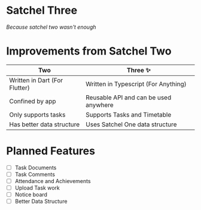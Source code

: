 # Satchel Three

_Because satchel two wasn't enough_

# Improvements from Satchel Two

| Two | Three ✨ |
| --- | ----- |
| Written in Dart (For Flutter) | Written in Typescript (For Anything) |
| Confined by app | Reusable API and can be used anywhere |
| Only supports tasks | Supports Tasks and Timetable |
| Has better data structure | Uses Satchel One data structure |

# Planned Features

- [ ] Task Documents
- [ ] Task Comments
- [ ] Attendance and Achievements
- [ ] Upload Task work
- [ ] Notice board
- [ ] Better Data Structure